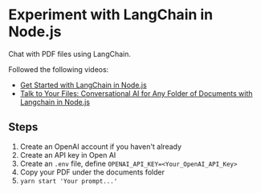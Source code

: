 # Experiment with LangChain in Node.js

Chat with PDF files using LangChain.

Followed the following videos:

- [Get Started with LangChain in Node.js](https://www.youtube.com/watch?v=Wxx1KUWJFv4)
- [Talk to Your Files: Conversational AI for Any Folder of Documents with Langchain in Node.js](https://www.youtube.com/watch?v=EFM-xutgAvY)

## Steps

1. Create an OpenAI account if you haven't already
2. Create an API key in Open AI
3. Create an `.env` file, define `OPENAI_API_KEY=<Your_OpenAI_API_Key>`
4. Copy your PDF under the documents folder
5. `yarn start 'Your prompt...'`
